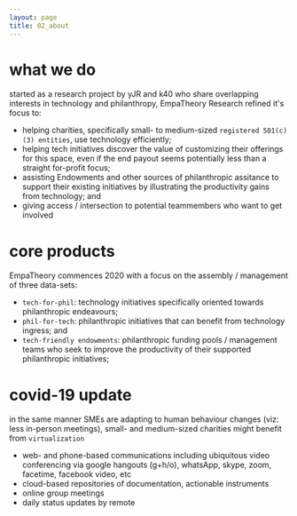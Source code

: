 ```yaml
---
layout: page
title: 02_about
---
```



# what we do

started as a research project by yJR and k40 who share overlapping interests in technology and philanthropy, EmpaTheory Research refined it's focus to:
- helping charities, specifically small- to medium-sized `registered 501(c)(3) entities`, use technology efficiently;
- helping tech initiatives discover the value of customizing their offerings for this space, even if the end payout seems potentially less than a straight for-profit focus;
- assisting Endowments and other sources of philanthropic assitance to support their existing initiatives by illustrating the productivity gains from technology;  and
- giving access / intersection to potential teammembers who want to get involved 

# core products

EmpaTheory commences 2020 with a focus on the assembly / management of three data-sets:
- `tech-for-phil`:  technology initiatives specifically oriented towards philanthropic endeavours;
- `phil-for-tech`:  philanthropic initiatives that can benefit from technology ingress; and
- `tech-friendly endowments`:  philanthropic funding pools / management teams who seek to improve the productivity of their supported philanthropic initiatives;

# covid-19 update

in the same manner SMEs are adapting to human behaviour changes (viz:  less in-person meetings), small- and medium-sized charities might benefit from `virtualization`
- web- and phone-based communications including ubiquitous video conferencing via google hangouts (g+h/o), whatsApp, skype, zoom, facetime, facebook video, etc
- cloud-based repositories of documentation, actionable instruments
- online group meetings
- daily status updates by remote


